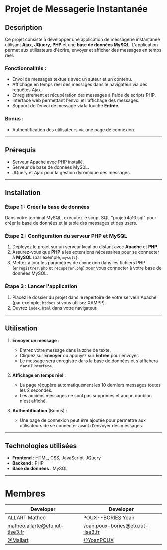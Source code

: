 # Projet de Messagerie Instantanée

## Description

Ce projet consiste à développer une application de messagerie instantanée utilisant **Ajax**, **JQuery**, **PHP** et une **base de données MySQL**. L'application permet aux utilisateurs d'écrire, envoyer et afficher des messages en temps réel.

### Fonctionnalités :
- Envoi de messages textuels avec un auteur et un contenu.
- Affichage en temps réel des messages dans le navigateur via des requêtes Ajax.
- Enregistrement et récupération des messages à l'aide de scripts PHP.
- Interface web permettant l'envoi et l'affichage des messages.
- Support de l’envoi de message via la touche **Entrée**.

### Bonus :
- Authentification des utilisateurs via une page de connexion.

---

## Prérequis

- Serveur Apache avec PHP installé.
- Serveur de base de données MySQL.
- JQuery et Ajax pour la gestion dynamique des messages.

---

## Installation

### Étape 1 : Créer la base de données

Dans votre terminal MySQL, exécutez le script SQL "projetr4a10.sql" pour créer la base de données et la table des messages et des users.

### Étape 2 : Configuration du serveur PHP et MySQL

1. Déployez le projet sur un serveur local ou distant avec **Apache** et **PHP**.
2. Assurez-vous que **PHP** a les extensions nécessaires pour se connecter à **MySQL** (par exemple, `mysqli`).
3. Mettez à jour les paramètres de connexion dans les fichiers PHP (`enregistrer.php` et `recuperer.php`) pour vous connecter à votre base de données MySQL.

### Étape 3 : Lancer l'application

1. Placez le dossier du projet dans le répertoire de votre serveur Apache (par exemple, `htdocs` si vous utilisez XAMPP).
2. Ouvrez `index.html` dans votre navigateur.

---

## Utilisation

1. **Envoyer un message** : 
   - Entrez votre message dans la zone de texte.
   - Cliquez sur **Envoyer** ou appuyez sur **Entrée** pour envoyer.
   - Le message sera enregistré dans la base de données et s'affichera dans l'interface.

2. **Affichage en temps réel** :
   - La page récupère automatiquement les 10 derniers messages toutes les 2 secondes.
   - Les anciens messages ne sont pas supprimés et aucun doublon n'est affiché.

3. **Authentification** (Bonus) :
   - Une page de connexion peut être ajoutée pour permettre aux utilisateurs de se connecter avant d'envoyer des messages.

---

## Technologies utilisées

- **Frontend** : HTML, CSS, JavaScript, JQuery
- **Backend** : PHP
- **Base de données** : MySQL

---

# Membres

| Developer                                                | Developer                                |
| -------------------------------------------------------- | ---------------------------------------- |
| ALLART Matheo                                         | POUX--BORIES Yoan                        |
| matheo.allarte@etu.iut-tlse3.fr                        | yoan.poux-bories@etu.iut-tlse3.fr        |
| [@Mallart](https://github.com/Mallart) | [@YoanPOUX](https://github.com/YoanPOUX) |